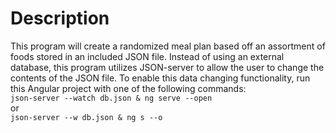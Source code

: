 # Description
This program will create a randomized meal plan based off an assortment of foods stored in an included JSON file. Instead of using an external database, this program utilizes JSON-server to allow the user to change the contents of the JSON file. To enable this data changing functionality, run this Angular project with one of the following commands:  
`json-server --watch db.json & ng serve --open`  
or  
`json-server --w db.json & ng s --o`  
